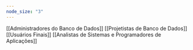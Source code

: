 ```yaml
---
node_size: "3"
---
```

[[Administradores do Banco de Dados]]
[[Projetistas de Banco de Dados]]
[[Usuários Finais]]
[[Analistas de Sistemas e Programadores de Aplicações]]
